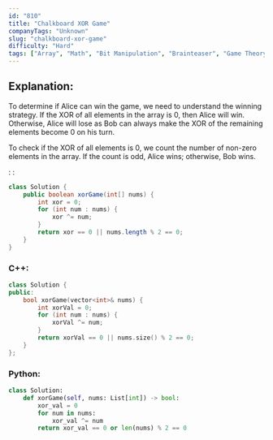 ```yaml
---
id: "810"
title: "Chalkboard XOR Game"
companyTags: "Unknown"
slug: "chalkboard-xor-game"
difficulty: "Hard"
tags: ["Array", "Math", "Bit Manipulation", "Brainteaser", "Game Theory"]
---
```


## Explanation:
To determine if Alice can win the game, we need to understand the winning strategy. If the XOR of all elements in the array is 0, then Alice will win. Otherwise, Alice will lose as Bob can always make the XOR of the remaining elements become 0 on his turn.

To check if the XOR of all elements is 0, we count the number of non-zero elements in the array. If the count is odd, Alice wins; otherwise, Bob wins.

:
:
```java
class Solution {
    public boolean xorGame(int[] nums) {
        int xor = 0;
        for (int num : nums) {
            xor ^= num;
        }
        return xor == 0 || nums.length % 2 == 0;
    }
}
```

### C++:
```cpp
class Solution {
public:
    bool xorGame(vector<int>& nums) {
        int xorVal = 0;
        for (int num : nums) {
            xorVal ^= num;
        }
        return xorVal == 0 || nums.size() % 2 == 0;
    }
};
```

### Python:
```python
class Solution:
    def xorGame(self, nums: List[int]) -> bool:
        xor_val = 0
        for num in nums:
            xor_val ^= num
        return xor_val == 0 or len(nums) % 2 == 0
```